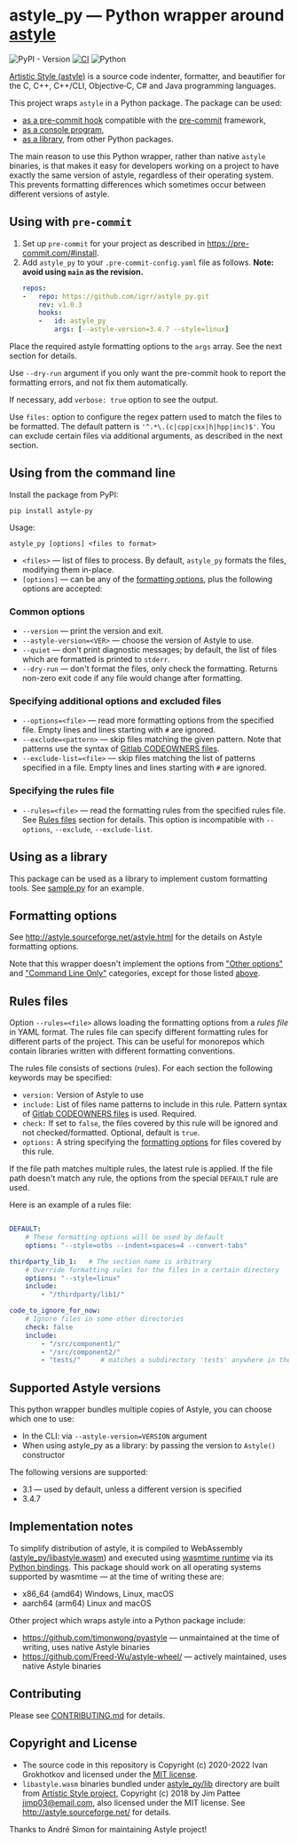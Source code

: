 # astyle_py — Python wrapper around [astyle](http://astyle.sourceforge.net/)

![PyPI - Version](https://img.shields.io/pypi/v/astyle-py?labelColor=383838)
 [![CI](https://github.com/igrr/astyle_py/actions/workflows/main.yml/badge.svg)](https://github.com/igrr/astyle_py/actions/workflows/main.yml) ![Python](https://img.shields.io/badge/dynamic/yaml?url=https://raw.githubusercontent.com/igrr/astyle_py/main/.github/workflows/main.yml&query=$.jobs['test'].strategy.matrix['python-version']&label=Python&logo=python&color=3366ff&logoColor=ffcc00&labelColor=383838)

[Artistic Style (astyle)](http://astyle.sourceforge.net/) is a source code indenter, formatter, and beautifier for the C, C++, C++/CLI, Objective‑C, C# and Java programming languages.

This project wraps `astyle` in a Python package. The package can be used:
- [as a pre-commit hook](#using-with-pre-commit) compatible with the [pre-commit](https://pre-commit.com/) framework,
- [as a console program](#using-from-the-command-line),
- [as a library](#using-as-a-library), from other Python packages.

The main reason to use this Python wrapper, rather than native `astyle` binaries, is that makes it easy for developers working on a project to have exactly the same version of astyle, regardless of their operating system. This prevents formatting differences which sometimes occur between different versions of astyle.

## Using with `pre-commit`

1. Set up `pre-commit` for your project as described in https://pre-commit.com/#install.
2. Add `astyle_py` to your `.pre-commit-config.yaml` file as follows. **Note: avoid using `main` as the revision.**
   ```yaml
   repos:
   -   repo: https://github.com/igrr/astyle_py.git
       rev: v1.0.3
       hooks:
       -   id: astyle_py
           args: [--astyle-version=3.4.7 --style=linux]
   ```

Place the required astyle formatting options to the `args` array. See the next section for details.

Use `--dry-run` argument if you only want the pre-commit hook to report the formatting errors, and not fix them automatically.

If necessary, add `verbose: true` option to see the output.

Use `files:` option to configure the regex pattern used to match the files to be formatted. The default pattern is `'^.*\.(c|cpp|cxx|h|hpp|inc)$'`. You can exclude certain files via additional arguments, as described in the next section.

## Using from the command line

Install the package from PyPI:
```
pip install astyle-py
```

Usage:
```
astyle_py [options] <files to format>
```

* `<files>` — list of files to process. By default, `astyle_py` formats the files, modifying them in-place.
* `[options]` — can be any of the [formatting options](#formatting-options), plus the following options are accepted:

### Common options

* `--version` — print the version and exit.
* `--astyle-version=<VER>` — choose the version of Astyle to use.
* `--quiet` — don't print diagnostic messages; by default, the list of files which are formatted is printed to `stderr`.
* `--dry-run` — don't format the files, only check the formatting. Returns non-zero exit code if any file would change after formatting.

### Specifying additional options and excluded files

* `--options=<file>` — read more formatting options from the specified file. Empty lines and lines starting with `#` are ignored.
* `--exclude=<pattern>` — skip files matching the given pattern. Note that patterns use the syntax of [Gitlab CODEOWNERS files](https://docs.gitlab.com/ee/user/project/code_owners.html#the-syntax-of-code-owners-files).
* `--exclude-list=<file>` — skip files matching the list of patterns specified in a file. Empty lines and lines starting with `#` are ignored.

### Specifying the rules file

* `--rules=<file>` — read the formatting rules from the specified rules file. See [Rules files](#rules-files) section for details. This option is incompatible with `--options`, `--exclude`, `--exclude-list`.

## Using as a library

This package can be used as a library to implement custom formatting tools. See [sample.py](sample.py) for an example.

## Formatting options

See http://astyle.sourceforge.net/astyle.html for the details on Astyle formatting options.

Note that this wrapper doesn't implement the options from ["Other options"](http://astyle.sourceforge.net/astyle.html#_Other_Options) and ["Command Line Only"](http://astyle.sourceforge.net/astyle.html#_Command_Line_Only) categories, except for those listed [above](#using-from-the-command-line).

## Rules files

Option `--rules=<file>` allows loading the formatting options from a _rules file_ in YAML format. The rules file can specify different formatting rules for different parts of the project. This can be useful for monorepos which contain libraries written with different formatting conventions.

The rules file consists of sections (rules). For each section the following keywords may be specified:
- `version:` Version of Astyle to use
- `include:` List of files name patterns to include in this rule. Pattern syntax of [Gitlab CODEOWNERS files](https://docs.gitlab.com/ee/user/project/code_owners.html#the-syntax-of-code-owners-files) is used. Required.
- `check:` If set to `false`, the files covered by this rule will be ignored and not checked/formatted. Optional, default is `true`.
- `options:` A string specifying the [formatting options](#formatting-options) for files covered by this rule.

If the file path matches multiple rules, the latest rule is applied. If the file path doesn't match any rule, the options from the special `DEFAULT` rule are used.

Here is an example of a rules file:
```yml

DEFAULT:
    # These formatting options will be used by default
    options: "--style=otbs --indent=spaces=4 --convert-tabs"

thirdparty_lib_1:   # The section name is arbitrary
    # Override formatting rules for the files in a certain directory
    options: "--style=linux"
    include:
        - "/thirdparty/lib1/"

code_to_ignore_for_now:
    # Ignore files in some other directories
    check: false
    include:
        - "/src/component1/"
        - "/src/component2/"
        - "tests/"     # matches a subdirectory 'tests' anywhere in the source tree
```

## Supported Astyle versions

This python wrapper bundles multiple copies of Astyle, you can choose which one to use:
- In the CLI: via `--astyle-version=VERSION` argument
- When using astyle_py as a library: by passing the version to `Astyle()` constructor

The following versions are supported:

- 3.1 — used by default, unless a different version is specified
- 3.4.7

## Implementation notes

To simplify distribution of astyle, it is compiled to WebAssembly ([astyle_py/libastyle.wasm](astyle_py/libastyle.wasm)) and executed using [wasmtime runtime](https://github.com/bytecodealliance/wasmtime) via its [Python bindings](https://github.com/bytecodealliance/wasmtime-py). This package should work on all operating systems supported by wasmtime — at the time of writing these are:
- x86_64 (amd64) Windows, Linux, macOS
- aarch64 (arm64) Linux and macOS

Other project which wraps astyle into a Python package include:
- https://github.com/timonwong/pyastyle — unmaintained at the time of writing, uses native Astyle binaries
- https://github.com/Freed-Wu/astyle-wheel/ — actively maintained, uses native Astyle binaries

## Contributing

Please see [CONTRIBUTING.md](CONTRIBUTING.md) for details.

## Copyright and License

* The source code in this repository is Copyright (c) 2020-2022 Ivan Grokhotkov and licensed under the [MIT license](LICENSE).
* `libastyle.wasm` binaries bundled under [astyle_py/lib](astyle_py/lib) directory are built from [Artistic Style project](https://gitlab.com/saalen/astyle), Copyright (c) 2018 by Jim Pattee <jimp03@email.com>, also licensed under the MIT license. See http://astyle.sourceforge.net/ for details.

Thanks to André Simon for maintaining Astyle project!
